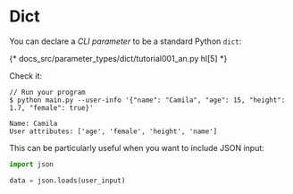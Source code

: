# Dict

You can declare a *CLI parameter* to be a standard Python `dict`:

{* docs_src/parameter_types/dict/tutorial001_an.py hl[5] *}

Check it:

<div class="termy">

```console
// Run your program
$ python main.py --user-info '{"name": "Camila", "age": 15, "height": 1.7, "female": true}'

Name: Camila
User attributes: ['age', 'female', 'height', 'name']

```

</div>

This can be particularly useful when you want to include JSON input:

```python
import json

data = json.loads(user_input)
```
